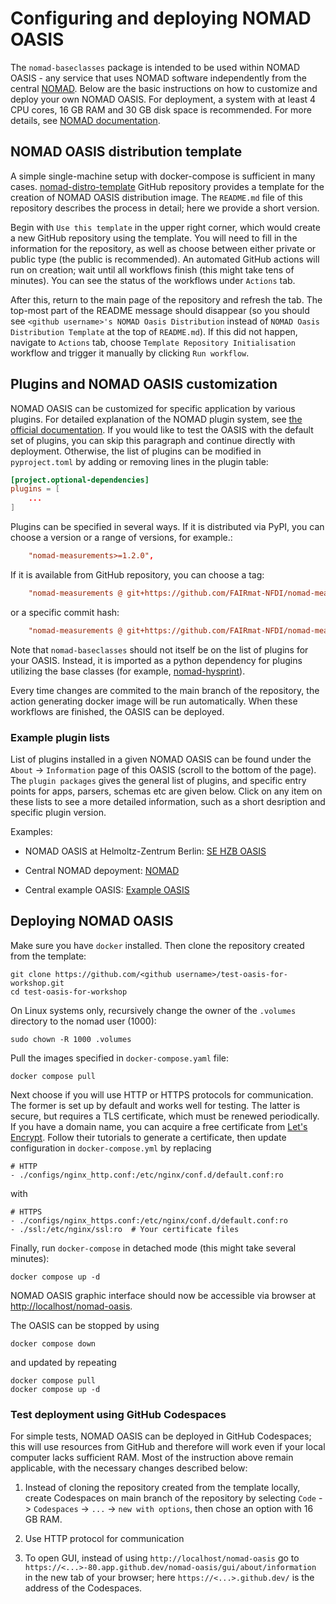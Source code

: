 # Configuring and deploying NOMAD OASIS

The `nomad-baseclasses` package is intended to be used within NOMAD OASIS - any service that uses NOMAD software independently from the central [NOMAD](https://nomad-lab.eu/prod/v1/gui/search/entries). Below are the basic instructions on how to customize and deploy your own NOMAD OASIS. For deployment, a system with at least 4 CPU cores, 16 GB RAM and 30 GB disk space is recommended. For more details, see [NOMAD documentation](https://nomad-lab.eu/prod/v1/docs/howto/oasis/configure.html). 

## NOMAD OASIS distribution template

A simple single-machine setup with docker-compose is sufficient in many cases. [nomad-distro-template](https://github.com/FAIRmat-NFDI/nomad-distro-template) GitHub repository provides a template for the creation of NOMAD OASIS distribution image. The `README.md` file of this repository describes the process in detail; here we provide a short version.

Begin with `Use this template` in the upper right corner, which would create a new GitHub repository using the template. You will need to fill in the information for the repository, as well as choose between either private or public type (the public is recommended). An automated GitHub actions will run on creation; wait until all workflows finish (this might take tens of minutes). You can see the status of the workflows under `Actions` tab.

After this, return to the main page of the repository and refresh the tab. The top-most part of the README message should disappear (so you should see `<github username>'s NOMAD Oasis Distribution` instead of `NOMAD Oasis Distribution Template` at the top of `README.md`). If this did not happen, navigate to `Actions` tab, choose `Template Repository Initialisation` workflow and trigger it manually by clicking `Run workflow`.

## Plugins and NOMAD OASIS customization

NOMAD OASIS can be customized for specific application by various plugins. For detailed explanation of the NOMAD plugin system, see [the official documentation](https://nomad-lab.eu/prod/v1/docs/explanation/plugin_system.html). If you would like to test the OASIS with the default set of plugins, you can skip this paragraph and continue directly with deployment. Otherwise, the list of plugins can be modified in `pyproject.toml` by adding or removing lines in the plugin table:

```toml
[project.optional-dependencies]
plugins = [
    ...
]
```

Plugins can be specified in several ways. If it is distributed via PyPI, you can choose a version or a range of versions, for example.:

```toml
    "nomad-measurements>=1.2.0",
```

If it is available from GitHub repository, you can choose a tag:

```toml
    "nomad-measurements @ git+https://github.com/FAIRmat-NFDI/nomad-measurements.git@v0.0.4",
```

or a specific commit hash:

```toml
    "nomad-measurements @ git+https://github.com/FAIRmat-NFDI/nomad-measurements.git@71b7e8c9bb376ce9e8610aba9a20be0b5bce6775",
```

Note that `nomad-baseclasses` should not itself be on the list of plugins for your OASIS. Instead, it is imported as a python dependency for plugins utilizing the base classes (for example, [nomad-hysprint](https://github.com/nomad-hzb/nomad-hysprint)).

Every time changes are commited to the main branch of the repository, the action generating docker image will be run automatically. When these workflows are finished, the OASIS can be deployed.

### Example plugin lists
<!-- Example: SE HZB OASIS plugin list -->

List of plugins installed in a given NOMAD OASIS can be found under the `About` -> `Information` page of this OASIS (scroll to the bottom of the page). The `plugin packages` gives the general list of plugins, and specific entry points for apps, parsers, schemas etc are given below. Click on any item on these lists to see a more detailed information, such as a short desription and specific plugin version.

Examples:

- NOMAD OASIS at Helmoltz-Zentrum Berlin: [SE HZB OASIS](https://nomad-hzb-se.de/nomad-oasis/gui/about/information)

- Central NOMAD depoyment: [NOMAD](https://nomad-lab.eu/prod/v1/gui/about/information)

- Central example OASIS: [Example OASIS](https://nomad-lab.eu/prod/v1/oasis/gui/about/information)

## Deploying NOMAD OASIS

Make sure you have `docker` installed. Then clone the repository created from the template:

```
git clone https://github.com/<github username>/test-oasis-for-workshop.git
cd test-oasis-for-workshop
```

On Linux systems only, recursively change the owner of the `.volumes` directory to the nomad user (1000):

```
sudo chown -R 1000 .volumes
```

Pull the images specified in `docker-compose.yaml` file:

```
docker compose pull
```

Next choose if you will use HTTP or HTTPS protocols for communication. The former is set up by default and works well for testing. The latter is secure, but requires a TLS certificate, which must be renewed periodically. If you have a domain name, you can acquire a free certificate from [Let's Encrypt](https://letsencrypt.org/). Follow their tutorials to generate a certificate, then update configuration in `docker-compose.yml` by replacing

```
# HTTP
- ./configs/nginx_http.conf:/etc/nginx/conf.d/default.conf:ro
```

with

```
# HTTPS
- ./configs/nginx_https.conf:/etc/nginx/conf.d/default.conf:ro
- ./ssl:/etc/nginx/ssl:ro  # Your certificate files
```

Finally, run `docker-compose` in detached mode (this might take several minutes):

```
docker compose up -d
```

NOMAD OASIS graphic interface should now be accessible via browser at [http://localhost/nomad-oasis](http://localhost/nomad-oasis).

The OASIS can be stopped by using

```
docker compose down
```

and updated by repeating

```
docker compose pull
docker compose up -d
```

### Test deployment using GitHub Codespaces

For simple tests, NOMAD OASIS can be deployed in GitHub Codespaces; this will use resources from GitHub and therefore will work even if your local computer lacks sufficient RAM. Most of the instruction above remain applicable, with the necessary changes described below:

1. Instead of cloning the repository created from the template locally, create Codespaces on main branch of the repository by selecting `Code` -> `Codespaces` -> `...` -> `new with options`, then chose an option with 16 GB RAM.

2. Use HTTP protocol for communication

3. To open GUI, instead of using `http://localhost/nomad-oasis` go to `https://<...>-80.app.github.dev/nomad-oasis/gui/about/information` in the new tab of your browser; here `https://<...>.github.dev/` is the address of the Codespaces.



